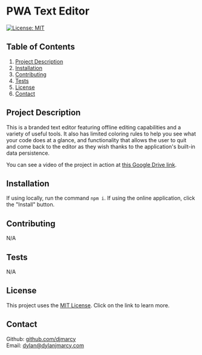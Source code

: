 # PWA Text Editor

[![License: MIT](https://img.shields.io/badge/License-MIT-yellow.svg)](https://opensource.org/licenses/MIT)

## Table of Contents

1. [Project Description](#project-description)
2. [Installation](#installation)
3. [Contributing](#contributing)
4. [Tests](#tests)
5. [License](#license)
6. [Contact](#contact)

## Project Description

This is a branded text editor featuring offline editing capabilities and a variety of useful tools. It also has limited coloring rules to help you see what your code does at a glance, and functionality that allows the user to quit and come back to the editor as they wish thanks to the application's built-in data persistence.

You can see a video of the project in action at [this Google Drive link](https://drive.google.com/file/d/1AoMJ_dy4RK-S2xb7e7cyb5StIcoKnJbu/view).

## Installation

If using locally, run the command `npm i`. If using the online application, click the "Install" button.

## Contributing

N/A

## Tests

N/A

## License

This project uses the [MIT License](https://opensource.org/licenses/MIT). Click on the link to learn more.

## Contact

Github: [github.com/djmarcy](https://github.com/djmarcy)  
Email: [dylan@dylanjmarcy.com](mailto:dylan@dylanjmarcy.com)
